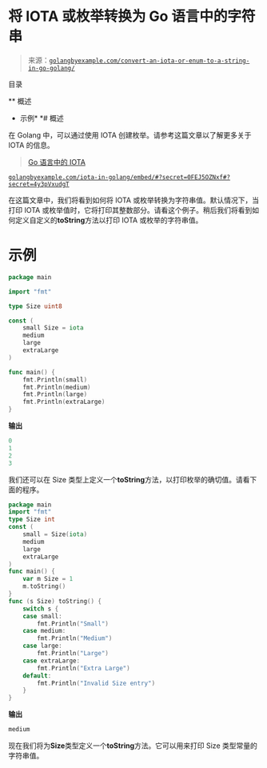 <!--yml

分类：未分类

日期：2024-10-13 06:52:30

-->

# 将 IOTA 或枚举转换为 Go 语言中的字符串

> 来源：[`golangbyexample.com/convert-an-iota-or-enum-to-a-string-in-go-golang/`](https://golangbyexample.com/convert-an-iota-or-enum-to-a-string-in-go-golang/)

目录

**   概述

+   示例*  *# 概述

在 Golang 中，可以通过使用 IOTA 创建枚举。请参考这篇文章以了解更多关于 IOTA 的信息。

> [Go 语言中的 IOTA](https://golangbyexample.com/iota-in-golang/)

[`golangbyexample.com/iota-in-golang/embed/#?secret=0FEJ5OZNxf#?secret=4y3pVxudgT`](https://golangbyexample.com/iota-in-golang/embed/#?secret=0FEJ5OZNxf#?secret=4y3pVxudgT)

在这篇文章中，我们将看到如何将 IOTA 或枚举转换为字符串值。默认情况下，当打印 IOTA 或枚举值时，它将打印其整数部分。请看这个例子。稍后我们将看到如何定义自定义的**toString**方法以打印 IOTA 或枚举的字符串值。

# 示例

```go
package main

import "fmt"

type Size uint8

const (
	small Size = iota
	medium
	large
	extraLarge
)

func main() {
	fmt.Println(small)
	fmt.Println(medium)
	fmt.Println(large)
	fmt.Println(extraLarge)
}
```

**输出**

```go
0
1
2
3
```

我们还可以在 Size 类型上定义一个**toString**方法，以打印枚举的确切值。请看下面的程序。

```go
package main
import "fmt"
type Size int
const (
    small = Size(iota)
    medium
    large
    extraLarge
)
func main() {
    var m Size = 1
    m.toString()
}
func (s Size) toString() {
    switch s {
    case small:
        fmt.Println("Small")
    case medium:
        fmt.Println("Medium")
    case large:
        fmt.Println("Large")
    case extraLarge:
        fmt.Println("Extra Large")
    default:
        fmt.Println("Invalid Size entry")
    }
}
```

**输出**

```go
medium
```

现在我们将为**Size**类型定义一个**toString**方法。它可以用来打印 Size 类型常量的字符串值。
